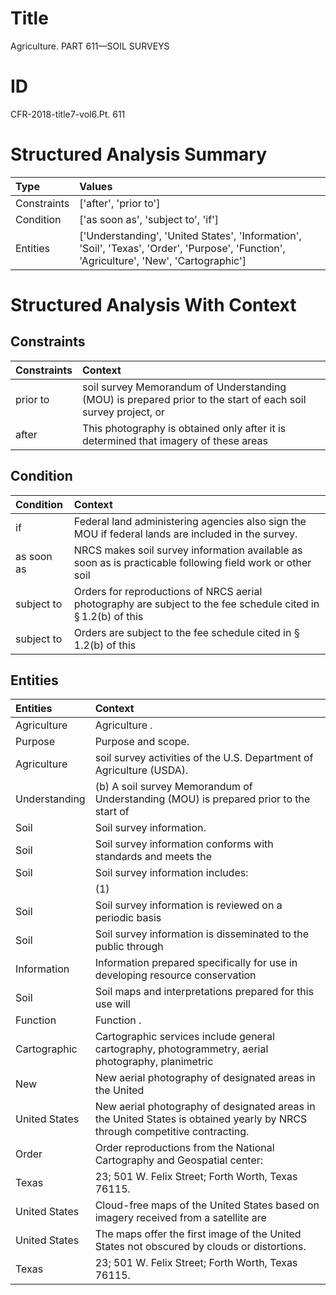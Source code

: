 # Title

 Agriculture. PART 611—SOIL SURVEYS


# ID

 CFR-2018-title7-vol6.Pt. 611


# Structured Analysis Summary

| Type        | Values                                                                                                                                   |
|:------------|:-----------------------------------------------------------------------------------------------------------------------------------------|
| Constraints | ['after', 'prior to']                                                                                                                    |
| Condition   | ['as soon as', 'subject to', 'if']                                                                                                       |
| Entities    | ['Understanding', 'United States', 'Information', 'Soil', 'Texas', 'Order', 'Purpose', 'Function', 'Agriculture', 'New', 'Cartographic'] |


# Structured Analysis With Context

 


## Constraints

| Constraints   | Context                                                                                                      |
|:--------------|:-------------------------------------------------------------------------------------------------------------|
| prior to      | soil survey Memorandum of Understanding (MOU) is prepared prior to the start of each soil survey project, or |
| after         | This photography is obtained only  after it is determined that imagery of these areas                        |


## Condition

| Condition   | Context                                                                                                                   |
|:------------|:--------------------------------------------------------------------------------------------------------------------------|
| if          | Federal land administering agencies also sign the MOU  if  federal lands are included in the survey.                      |
| as soon as  | NRCS makes soil survey information available  as soon as is practicable following field work or other soil                |
| subject to  | Orders for reproductions of NRCS aerial photography are  subject to the fee schedule cited in &#167;&#8201;1.2(b) of this |
| subject to  | Orders are  subject to the fee schedule cited in &#167;&#8201;1.2(b) of this                                              |


## Entities

| Entities      | Context                                                                                                                       |
|:--------------|:------------------------------------------------------------------------------------------------------------------------------|
| Agriculture   | Agriculture .                                                                                                                 |
| Purpose       | Purpose  and scope.                                                                                                           |
| Agriculture   | soil survey activities of the U.S. Department of Agriculture  (USDA).                                                         |
| Understanding | (b) A soil survey Memorandum of  Understanding (MOU) is prepared prior to the start of                                        |
| Soil          | Soil  survey information.                                                                                                     |
| Soil          | Soil survey information conforms with standards and meets the                                                                 |
| Soil          | Soil  survey information includes:                                                                                            |
|               |                 (1)                                                                                                           |
| Soil          | Soil survey information is reviewed on a periodic basis                                                                       |
| Soil          | Soil survey information is disseminated to the public through                                                                 |
| Information   | Information prepared specifically for use in developing resource conservation                                                 |
| Soil          | Soil maps and interpretations prepared for this use will                                                                      |
| Function      | Function .                                                                                                                    |
| Cartographic  | Cartographic services include general cartography, photogrammetry, aerial photography, planimetric                            |
| New           | New aerial photography of designated areas in the United                                                                      |
| United States | New aerial photography of designated areas in the  United States  is obtained yearly by NRCS through competitive contracting. |
| Order         | Order reproductions from the National Cartography and Geospatial center:                                                      |
| Texas         | 23; 501 W. Felix Street; Forth Worth,  Texas  76115.                                                                          |
| United States | Cloud-free maps of the  United States based on imagery received from a satellite are                                          |
| United States | The maps offer the first image of the  United States  not obscured by clouds or distortions.                                  |
| Texas         | 23; 501 W. Felix Street; Forth Worth,  Texas  76115.                                                                          |


